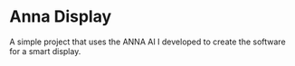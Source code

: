 # Anna Display

A simple project that uses the ANNA AI I developed to create the software for a smart display.
